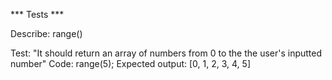 

*** Tests *** 

<!-- utility -->
Describe: range()

Test: "It should return an array of numbers from 0 to the the user's inputted number"
Code: range(5);
Expected output: [0, 1, 2, 3, 4, 5]

